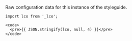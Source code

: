 
Raw configuration data for this instance of the styleguide.

```vue
import lco from '_lco';

<code>
  <pre>{{ JSON.stringify(lco, null, 4) }}</pre>
</code>
```
